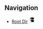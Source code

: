 
## Navigation

- [Root Dir](../Index.md) <img src="../Assets/root.png" alt="Root Dir Folder" style="width:20px;height:20px;">

